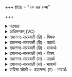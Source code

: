 +++
title = "१० सह रय्या"

+++
<details><summary>पदपाठः</summary>

स॒ह। र॒य्या। नि। व॒र्त्त॒स्व॒। अग्ने॑। पिन्वस्व॒। धार॑या। वि॒श्वप्स्न्येति॑ वि॒श्वऽप्स्न्या॑। वि॒श्वतः॑। परि॑। । १०।
</details>

<details><summary>अधिमन्त्रम् (VC)</summary>

- अग्निर्देवता
- वत्सप्रीर्ऋषिः
- निचृद् गायत्री
- षड्जः
</details>

<details><summary>दयानन्द-सरस्वती (हि) - विषयः</summary>

फिर भी उक्त विषय अगले मन्त्र में कहा है ॥
</details>

<details><summary>दयानन्द-सरस्वती (हि) - पदार्थः</summary>

पदार्थान्वयभाषाः -  हे (अग्ने) तेजस्वी विद्वन् पुरुष ! आप दुष्ट व्यवहारों से (निवर्त्तस्व) पृथक् हूजिये (विश्वप्स्न्या) सब भोगने योग्य पदार्थों की भुगवाने हारी (धारया) सम्पूर्ण विद्याओं के धारण करने का हेतु वाणी तथा (रय्या) धन के (सह) साथ (विश्वतः) सब ओर से (परि) सब प्रकार (पिन्वस्व) सुखों का सेवन कीजिये ॥१० ॥
</details>

<details><summary>दयानन्द-सरस्वती (हि) - भावार्थः</summary>

भावार्थभाषाः -  विद्वान् पुरुषों को चाहिये कि कभी अधर्म्म का आचरण न करें और दूसरों को वैसा उपदेश भी न करें। इस प्रकार सब शास्त्र और विद्याओं से विराजमान हुए प्रशंसा के योग्य होवें ॥१० ॥
</details>

<details><summary>दयानन्द-सरस्वती (सं) - विषयः</summary>

पुनस्तमेव विषयमाह ॥
</details>

<details><summary>दयानन्द-सरस्वती (सं) - पदार्थः</summary>

पदार्थान्वयभाषाः -  हे अग्ने विद्वन् ! त्वं दुष्टाद् व्यवहारान्निवर्तस्व, विश्वप्स्न्या धारया रय्या च सह विश्वतः परि पिन्वस्व सर्वदा सुखानि सेवस्व ॥१० ॥
</details>

<details><summary>दयानन्द-सरस्वती (सं) - भावार्थः</summary>

भावार्थभाषाः -  न खलु विद्वांसः कदाचिदप्यधर्म्ममाचरेयुः, न चान्यानुपदिशेयुः। एवं सकलशास्त्रविद्यया विराजमानाः सन्तः प्रशंसिताः स्युः ॥१० ॥
</details>

<details><summary>सविता जोशी ← दयानन्दः (म) - भावार्थः</summary>

भावार्थभाषाः -  विद्वान पुरुषांनी कधीही अधर्माचे आचरण करू नये व इतरांनाही अधर्माचा उपदेश करू नये. याप्रमाणे सर्व शास्त्रे व विद्या शिकून प्रशंसायोग्य बनावे.
</details>